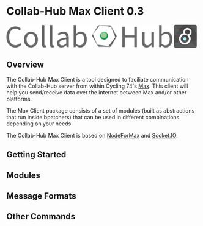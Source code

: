 # Collab-Hub Max Client 0.3

<img src="/img/CH-Title.png" alt="Collab-Hub Logo" height="60"/>
<img src="/img/Max-Logo.png" alt="Max Logo" height="60"/>

## Overview

The Collab-Hub Max Client is a tool designed to faciliate communication with the Collab-Hub server from within Cycling 74's [Max](https://cycling74.com/products/max). This client will help you send/receive data over the internet between Max and/or other platforms.

The Max Client package consists of a set of modules (built as abstractions that run inside bpatchers) that can be used in different combinations depending on your needs. 

The Collab-Hub Max Client is based on [NodeForMax](https://docs.cycling74.com/nodeformax/api/) and [Socket.IO](https://socket.io). 

## Getting Started
## Modules
## Message Formats
## Other Commands